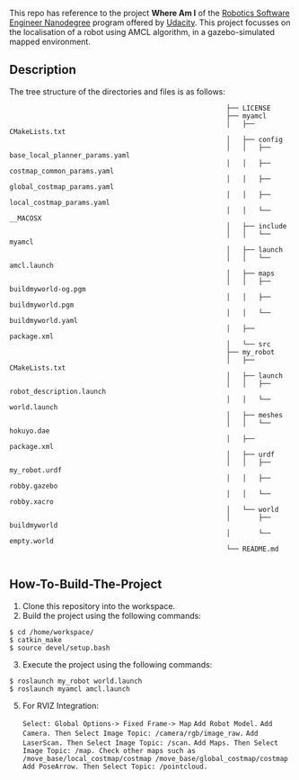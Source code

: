

This repo has reference to the project **Where Am I** of the [Robotics Software Engineer Nanodegree](https://www.udacity.com/course/robotics-software-engineer--nd209) program offered by [Udacity](https://www.udacity.com/). This project focusses on the localisation of a robot using AMCL algorithm, in a gazebo-simulated mapped environment.

## Description

The tree structure of the directories and files is as follows:
```                                                      
                                                      ├── LICENSE
                                                      ├── myamcl
                                                      │   ├── CMakeLists.txt
                                                      │   ├── config
                                                      │   │   ├── base_local_planner_params.yaml
                                                      │   │   ├── costmap_common_params.yaml
                                                      │   │   ├── global_costmap_params.yaml
                                                      │   │   ├── local_costmap_params.yaml
                                                      │   │   └── __MACOSX
                                                      │   ├── include
                                                      │   │   └── myamcl
                                                      │   ├── launch
                                                      │   │   └── amcl.launch
                                                      │   ├── maps
                                                      │   │   ├── buildmyworld-og.pgm
                                                      │   │   ├── buildmyworld.pgm
                                                      │   │   └── buildmyworld.yaml
                                                      │   ├── package.xml
                                                      │   └── src
                                                      ├── my_robot
                                                      │   ├── CMakeLists.txt
                                                      │   ├── launch
                                                      │   │   ├── robot_description.launch
                                                      │   │   └── world.launch
                                                      │   ├── meshes
                                                      │   │   └── hokuyo.dae
                                                      │   ├── package.xml
                                                      │   ├── urdf
                                                      │   │   ├── my_robot.urdf
                                                      │   │   ├── robby.gazebo
                                                      │   │   └── robby.xacro
                                                      │   └── world
                                                      │       ├── buildmyworld
                                                      │       └── empty.world
                                                      └── README.md 
   

  ```                                    
## How-To-Build-The-Project

1. Clone this repository into the workspace.
2. Build the project using the following commands:
  ```
  $ cd /home/workspace/
  $ catkin_make
  $ source devel/setup.bash
  ```
3. Execute the project using the following commands:
  ```
  $ roslaunch my_robot world.launch 
  $ roslaunch myamcl amcl.launch
  ```
5. For RVIZ Integration: 

   `Select: Global Options-> Fixed Frame-> Map`
   `Add Robot Model.`
   `Add Camera. Then Select Image Topic: /camera/rgb/image_raw.`
   `Add LaserScan. Then Select Image Topic: /scan.`
   `Add Maps. Then Select Image Topic: /map. Check other maps such as /move_base/local_costmap/costmap /move_base/global_costmap/costmap`
   `Add PoseArrow. Then Select Topic: /pointcloud.`

   
 
   
 
